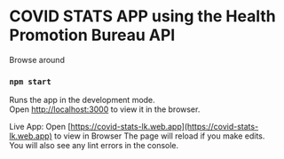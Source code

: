 # COVID STATS APP using the Health Promotion Bureau API

Browse around

### `npm start`

Runs the app in the development mode.\
Open [http://localhost:3000](http://localhost:3000) to view it in the browser.

Live App: Open [https://covid-stats-lk.web.app](https://covid-stats-lk.web.app) to view in Browser
The page will reload if you make edits.\
You will also see any lint errors in the console.
